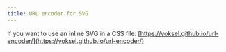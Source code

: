 ```yaml
---
title: URL encoder for SVG
---
```


If you want to use an inline SVG in a CSS file: [https://yoksel.github.io/url-encoder/](https://yoksel.github.io/url-encoder/)

